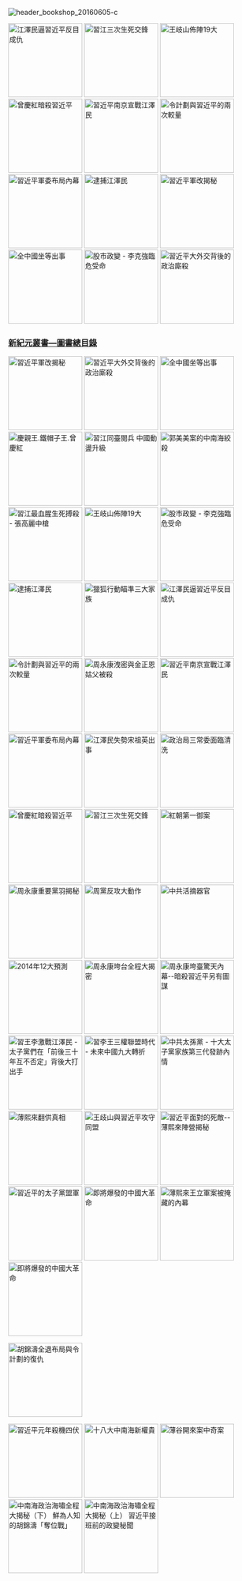 ![header_bookshop_20160605-c](https://cloud.githubusercontent.com/assets/19661274/15989086/810f2510-30ae-11e6-8bcf-fb0a0d84e6c3.jpg)

<a ID="book-032" href="http://shop.epochweekly.com/tw/book/江澤民逼習近平反目成仇-41637146" title="江澤民逼習近平反目成仇"><img  border="0" width="150"  alt="江澤民逼習近平反目成仇" src="https://cloud.githubusercontent.com/assets/19661274/15989149/cfa15520-30b0-11e6-962b-d8b2ffdc4326.jpg" /></a>
<a ID="book-024" href="http://shop.epochweekly.com/tw/book/習江三次生死交鋒-86283711" title="習江三次生死交鋒"><img  border="0" width="150"  alt="習江三次生死交鋒" src="https://cloud.githubusercontent.com/assets/19661274/15989140/cf68ccdc-30b0-11e6-994e-ca0a6ac63bdc.jpg" /></a>
<a ID="book-036" href="http://shop.epochweekly.com/tw/book/王岐山佈陣-大-4564658" title="王岐山佈陣19大"><img  border="0" width="150"  alt="王岐山佈陣19大" src="https://cloud.githubusercontent.com/assets/19661274/15989145/cf9165d4-30b0-11e6-8bc2-eebf43a81bab.jpg" /></a>
<a ID="book-025" href="http://shop.epochweekly.com/tw/book/曾慶紅暗殺習近平-78513876" title="曾慶紅暗殺習近平"><img  border="0" width="150"  alt="曾慶紅暗殺習近平" src="https://cloud.githubusercontent.com/assets/19661274/15989141/cf6c9100-30b0-11e6-872b-5fa876869a82.jpg" /></a>
<a ID="book-029" href="http://shop.epochweekly.com/tw/book/習近平南京宣戰江澤民-62030178" title="習近平南京宣戰江澤民 "><img  border="0" width="150"  alt="習近平南京宣戰江澤民 " src="https://cloud.githubusercontent.com/assets/19661274/15989150/cfa4e686-30b0-11e6-9033-f8b8bbf129d8.jpg" /></a>
<a ID="book-031" href="http://shop.epochweekly.com/tw/book/令計劃與習近平的兩次較量-62283566" title="令計劃與習近平的兩次較量"><img  border="0" width="150"  alt="令計劃與習近平的兩次較量" src="https://cloud.githubusercontent.com/assets/19661274/15989148/cfa0765a-30b0-11e6-855e-1f4d1f59390b.jpg" /></a>
<a ID="book-028" href="http://shop.epochweekly.com/tw/book/習近平軍委布局內幕-23763445" title="習近平軍委布局內幕"><img  border="0" width="150"  alt="習近平軍委布局內幕" src="https://cloud.githubusercontent.com/assets/19661274/15989139/cf65985a-30b0-11e6-9c96-b9bc1aceebbd.jpg" /></a>
<a ID="book-034" href="http://shop.epochweekly.com/tw/book/逮捕江澤民-33815372" title="逮捕江澤民"><img  border="0" width="150"  alt="逮捕江澤民" src="https://cloud.githubusercontent.com/assets/19661274/15989147/cf9c7b40-30b0-11e6-9f4c-2daced437446.jpg" /></a>
<a ID="book-043" href="http://shop.epochweekly.com/tw/book/習近平軍改揭秘-6035271" title="習近平軍改揭秘"><img  border="0" width="150"  alt="習近平軍改揭秘" src="https://cloud.githubusercontent.com/assets/19661274/15989143/cf70da30-30b0-11e6-9759-98a18889d34e.jpg" /></a>
<a ID="book-041" href="http://shop.epochweekly.com/tw/book/全中國坐等出事-83785724" title="全中國坐等出事"><img  border="0" width="150"  alt="全中國坐等出事" src="https://cloud.githubusercontent.com/assets/19661274/15989142/cf6f6d3a-30b0-11e6-8fa2-48cb8a4aff31.jpg" /></a>
<a ID="book-035" href="http://shop.epochweekly.com/tw/book/股市政變-李克強臨危受命-43453177" title="股市政變 - 李克強臨危受命"><img  border="0" width="150"  alt="股市政變 - 李克強臨危受命" src="https://cloud.githubusercontent.com/assets/19661274/15989146/cf9930a2-30b0-11e6-88af-7093c6d7d5c9.jpg" /></a>
<a ID="book-042" href="http://shop.epochweekly.com/tw/book/習近平大外交背後政治廝殺-40688583" title="習近平大外交背後的政治廝殺"><img  border="0" width="150"  alt="習近平大外交背後的政治廝殺" src="https://cloud.githubusercontent.com/assets/19661274/15989144/cf7381e0-30b0-11e6-88b5-95a94059cc3f.jpg" /></a>


<h3><a id="designer-templates" class="anchor" href="#designer-templates" aria-hidden="true">新紀元叢書—圖書總目錄<span aria-hidden="true" class="octicon octicon-link"></span></a></h3>

<a ID="book-043" href="http://shop.epochweekly.com/tw/book/習近平軍改揭秘-6035271" title="習近平軍改揭秘"><img  border="0" width="150"  alt="習近平軍改揭秘" src="https://cloud.githubusercontent.com/assets/19661274/15989143/cf70da30-30b0-11e6-9759-98a18889d34e.jpg" /></a>
<a ID="book-042" href="http://shop.epochweekly.com/tw/book/習近平大外交背後政治廝殺-40688583" title="習近平大外交背後的政治廝殺"><img  border="0" width="150"  alt="習近平大外交背後的政治廝殺" src="https://cloud.githubusercontent.com/assets/19661274/15989144/cf7381e0-30b0-11e6-88b5-95a94059cc3f.jpg" /></a>
<a ID="book-041" href="http://shop.epochweekly.com/tw/book/全中國坐等出事-83785724" title="全中國坐等出事"><img  border="0" width="150"  alt="全中國坐等出事" src="https://cloud.githubusercontent.com/assets/19661274/15989142/cf6f6d3a-30b0-11e6-8fa2-48cb8a4aff31.jpg" /></a>
<a ID="book-040" href="http://shop.epochweekly.com/tw/book/慶親王-鐵帽子王-曾慶紅-55815877" title="慶親王.鐵帽子王.曾慶紅"><img  border="0" width="150"  alt="慶親王.鐵帽子王.曾慶紅" src="http://epochweekly.ten01.net//uploads/covers/content_83-2016-03-20.jpg" /></a>
<a ID="book-039" href="http://shop.epochweekly.com/tw/book/習江同臺閱兵-中國亂局升級-2234030" title="習江同臺閱兵 中國動盪升級"><img  border="0" width="150"  alt="習江同臺閱兵 中國動盪升級" src="http://epochweekly.ten01.net//uploads/covers/content_10-2016-02-12.jpg" /></a>
<a ID="book-038" href="http://shop.epochweekly.com/tw/book/郭美美案的中南海絞殺-26701543" title="郭美美案的中南海絞殺"><img  border="0" width="150"  alt="郭美美案的中南海絞殺" src="http://epochweekly.ten01.net//uploads/covers/content_14-2016-02-12.jpg" /></a>
<a ID="book-037" href="http://shop.epochweekly.com/tw/book/習江生死搏殺-張高麗中槍-1531260" title="習江最血腥生死搏殺 - 張高麗中槍"><img  border="0" width="150"  alt="習江最血腥生死搏殺 - 張高麗中槍" src="http://epochweekly.ten01.net//uploads/covers/content_16-2016-02-12.jpg" /></a>
<a ID="book-036" href="http://shop.epochweekly.com/tw/book/王岐山佈陣-大-4564658" title="王岐山佈陣19大"><img  border="0" width="150"  alt="王岐山佈陣19大" src="https://cloud.githubusercontent.com/assets/19661274/15989145/cf9165d4-30b0-11e6-8bc2-eebf43a81bab.jpg" /></a>
<a ID="book-035" href="http://shop.epochweekly.com/tw/book/股市政變-李克強臨危受命-43453177" title="股市政變 - 李克強臨危受命"><img  border="0" width="150"  alt="股市政變 - 李克強臨危受命" src="https://cloud.githubusercontent.com/assets/19661274/15989146/cf9930a2-30b0-11e6-88af-7093c6d7d5c9.jpg" /></a>
<a ID="book-034" href="http://shop.epochweekly.com/tw/book/逮捕江澤民-33815372" title="逮捕江澤民"><img  border="0" width="150"  alt="逮捕江澤民" src="https://cloud.githubusercontent.com/assets/19661274/15989147/cf9c7b40-30b0-11e6-9f4c-2daced437446.jpg" /></a>
<a ID="book-033" href="http://shop.epochweekly.com/tw/book/獵狐行動瞄準三大家族-87864553" title="獵狐行動瞄準三大家族"><img  border="0" width="150"  alt="獵狐行動瞄準三大家族" src="http://epochweekly.ten01.net//uploads/covers/content_37-2016-02-16.jpg" /></a>
<a ID="book-032" href="http://shop.epochweekly.com/tw/book/江澤民逼習近平反目成仇-41637146" title="江澤民逼習近平反目成仇"><img  border="0" width="150"  alt="江澤民逼習近平反目成仇" src="https://cloud.githubusercontent.com/assets/19661274/15989149/cfa15520-30b0-11e6-962b-d8b2ffdc4326.jpg" /></a>
<a ID="book-031" href="http://shop.epochweekly.com/tw/book/令計劃與習近平的兩次較量-62283566" title="令計劃與習近平的兩次較量"><img  border="0" width="150"  alt="令計劃與習近平的兩次較量" src="https://cloud.githubusercontent.com/assets/19661274/15989148/cfa0765a-30b0-11e6-855e-1f4d1f59390b.jpg" /></a>
<a ID="book-030" href="http://shop.epochweekly.com/tw/book/周永康洩密-金正恩姑父被殺-74302115" title="周永康洩密與金正恩姑父被殺"><img  border="0" width="150"  alt="周永康洩密與金正恩姑父被殺" src="http://epochweekly.ten01.net//uploads/covers/content_81-2016-02-16.jpg" /></a>
<a ID="book-029" href="http://shop.epochweekly.com/tw/book/習近平南京宣戰江澤民-62030178" title="習近平南京宣戰江澤民 "><img  border="0" width="150"  alt="習近平南京宣戰江澤民 " src="https://cloud.githubusercontent.com/assets/19661274/15989150/cfa4e686-30b0-11e6-9033-f8b8bbf129d8.jpg" /></a>
<a ID="book-028" href="http://shop.epochweekly.com/tw/book/習近平軍委布局內幕-23763445" title="習近平軍委布局內幕"><img  border="0" width="150"  alt="習近平軍委布局內幕" src="https://cloud.githubusercontent.com/assets/19661274/15989139/cf65985a-30b0-11e6-9c96-b9bc1aceebbd.jpg" /></a>
<a ID="book-027" href="http://shop.epochweekly.com/tw/book/江澤民失勢宋祖英出事-60767265" title="江澤民失勢宋祖英出事"><img  border="0" width="150"  alt="江澤民失勢宋祖英出事" src="http://epochweekly.ten01.net//uploads/covers/content_42-2016-02-16.jpg" /></a>
<a ID="book-026" href="http://shop.epochweekly.com/tw/book/政治局三常委面臨清洗-14088477" title="政治局三常委面臨清洗"><img  border="0" width="150"  alt="政治局三常委面臨清洗" src="http://epochweekly.ten01.net//uploads/covers/content_80-2016-02-16.jpg" /></a>
<a ID="book-025" href="http://shop.epochweekly.com/tw/book/曾慶紅暗殺習近平-78513876" title="曾慶紅暗殺習近平"><img  border="0" width="150"  alt="曾慶紅暗殺習近平" src="https://cloud.githubusercontent.com/assets/19661274/15989140/cf68ccdc-30b0-11e6-994e-ca0a6ac63bdc.jpg" /></a>
<a ID="book-024" href="http://shop.epochweekly.com/tw/book/習江三次生死交鋒-86283711" title="習江三次生死交鋒"><img  border="0" width="150"  alt="習江三次生死交鋒" src="https://cloud.githubusercontent.com/assets/19661274/15989140/cf68ccdc-30b0-11e6-994e-ca0a6ac63bdc.jpg" /></a>
<a ID="book-023" href="http://shop.epochweekly.com/tw/book/紅朝第一御案-11540833" title="紅朝第一御案"><img  border="0" width="150"  alt="紅朝第一御案" src="http://epochweekly.ten01.net//uploads/covers/content_78-2016-02-16.jpg" /></a>
<a ID="book-022" href="http://shop.epochweekly.com/tw/book/周永康重要黨羽揭秘-7518137" title="周永康重要黨羽揭秘"><img  border="0" width="150"  alt="周永康重要黨羽揭秘" src="http://epochweekly.ten01.net//uploads/covers/content_77-2016-02-16.jpg" /></a>
<a ID="book-021" href="http://shop.epochweekly.com/tw/book/周黨反攻大動作-61265772" title="周黨反攻大動作"><img  border="0" width="150"  alt="周黨反攻大動作" src="http://epochweekly.ten01.net//uploads/covers/content_76-2016-02-16.jpg" /></a>
<a ID="book-020" href="http://shop.epochweekly.com/tw/book/中共活摘器官-40473187" title="中共活摘器官"><img  border="0" width="150"  alt="中共活摘器官" src="http://epochweekly.ten01.net//uploads/covers/content_75-2016-02-11.jpg" /></a>
<a ID="book-019" href="bookdetail19.htm" title="2014年12大預測"><img  border="0" width="150"  alt="2014年12大預測" src="http://epochweekly.ten01.net//uploads/covers/content_74-2016-02-16.jpg" /></a>
<a ID="book-018" href="http://shop.epochweekly.com/tw/book/周永康垮台全程大揭密-73274864" title="周永康垮台全程大揭密"><img  border="0" width="150"  alt="周永康垮台全程大揭密" src="http://epochweekly.ten01.net//uploads/covers/content_73-2016-02-16.jpg" /></a>
<a ID="book-017" href="http://shop.epochweekly.com/tw/book/周永康垮臺驚天內幕-77636680" title="周永康垮臺驚天內幕--暗殺習近平另有圖謀"><img  border="0" width="150"  alt="周永康垮臺驚天內幕--暗殺習近平另有圖謀" src="http://epochweekly.ten01.net//uploads/covers/content_72-2016-02-16.jpg" /></a>
<a ID="book-016" href="http://shop.epochweekly.com/tw/book/習王李激戰江澤民-73467771" title="習王李激戰江澤民 - 太子黨們在「前後三十年互不否定」背後大打出手"><img  border="0" width="150"  alt="習王李激戰江澤民 - 太子黨們在「前後三十年互不否定」背後大打出手" src="http://epochweekly.ten01.net//uploads/covers/content_71-2016-02-16.jpg" /></a>
<a ID="book-015" href="http://shop.epochweekly.com/tw/book/習李王三權聯盟時代-47008215" title="習李王三權聯盟時代 - 未來中國九大轉折"><img  border="0" width="150"  alt="習李王三權聯盟時代 - 未來中國九大轉折" src="http://epochweekly.ten01.net//uploads/covers/content_70-2016-02-16.jpg" /></a>
<a ID="book-014" href="http://shop.epochweekly.com/tw/book/中共太孫黨-82582037" title="中共太孫黨 - 十大太子黨家族第三代發跡內情"><img  border="0" width="150"  alt="中共太孫黨 - 十大太子黨家族第三代發跡內情" src="http://epochweekly.ten01.net//uploads/covers/content_69-2016-02-16.jpg" /></a>
<a ID="book-013" href="http://shop.epochweekly.com/tw/book/薄熙來翻供真相-84243323" title="薄熙來翻供真相"><img  border="0" width="150"  alt="薄熙來翻供真相" src="http://epochweekly.ten01.net//uploads/covers/content_68-2016-02-16.jpg" /></a>
<a ID="book-012" href="http://shop.epochweekly.com/tw/book/王歧山與習近平攻守同盟-77762557" title="王歧山與習近平攻守同盟"><img  border="0" width="150"  alt="王歧山與習近平攻守同盟" src="http://epochweekly.ten01.net//uploads/covers/content_67-2016-02-16.jpg" /></a>
<a ID="book-011" href="http://shop.epochweekly.com/tw/book/習近平面對的死敵-78465537" title="習近平面對的死敵--薄熙來陣營揭秘"><img  border="0" width="150"  alt="習近平面對的死敵--薄熙來陣營揭秘" src="http://epochweekly.ten01.net//uploads/covers/content_66-2016-02-16.jpg" /></a>
<a ID="book-010" href="http://shop.epochweekly.com/tw/book/習近平的太子黨盟軍-87834532" title="習近平的太子黨盟軍"><img  border="0" width="150"  alt="習近平的太子黨盟軍" src="http://epochweekly.ten01.net//uploads/covers/content_65-2016-02-11.jpg" /></a>
<a ID="book-009" href="http://shop.epochweekly.com/tw/book/即將爆發的中國大革命-68880132" title="即將爆發的中國大革命"><img  border="0" width="150"  alt="即將爆發的中國大革命" src="http://epochweekly.ten01.net//uploads/covers/content_64-2016-02-16.jpg" /></a>
<a ID="book-008" href="http://shop.epochweekly.com/tw/book/薄熙來王立軍案被掩藏內幕-84382038" title="薄熙來王立軍案被掩藏的內幕"><img  border="0" width="150"  alt="薄熙來王立軍案被掩藏的內幕" src="http://epochweekly.ten01.net//uploads/covers/content_63-2016-02-16.jpg" /></a>
<a ID="book-007" href="http://shop.epochweekly.com/tw/book/即將爆發的中國大革命-68880132" title="即將爆發的中國大革命"><img  border="0" width="150"  alt="即將爆發的中國大革命" src="http://epochweekly.ten01.net//uploads/covers/content_64-2016-02-16.jpg" /></a>

<a ID="book-006" href="bookdetail6.htm" title="胡錦濤全退布局與令計劃的復仇"><img  border="0" width="150"  alt="胡錦濤全退布局與令計劃的復仇" src="http://epochweekly.ten01.net/uploads/covers/content_61-2016-02-16.bmp" /></a>

<a ID="book-005" href="http://shop.epochweekly.com/tw/book/習近平元年殺機四伏-45270042" title="習近平元年殺機四伏"><img  border="0" width="150"  alt="習近平元年殺機四伏" src="http://epochweekly.ten01.net//uploads/covers/content_82-2016-02-16.bmp" /></a>
<a ID="book-004" href="http://shop.epochweekly.com/tw/book/十八大中南海新權貴-7836667" title="十八大中南海新權貴"><img  border="0" width="150"  alt="十八大中南海新權貴" src="http://epochweekly.ten01.net//uploads/covers/content_60-2016-02-16.jpg" /></a>
<a ID="book-003" href="http://shop.epochweekly.com/tw/book/薄谷開來案中奇案-53063660" title="薄谷開來案中奇案"><img  border="0" width="150"  alt="薄谷開來案中奇案" src="http://epochweekly.ten01.net//uploads/covers/content_59-2016-02-16.jpg" /></a>
<a ID="book-002" href="http://shop.epochweekly.com/tw/book/中南海政治海嘯大揭秘-下-46857856" title="中南海政治海嘯全程大揭秘（下） 鮮為人知的胡錦濤「奪位戰」"><img  border="0" width="150"  alt="中南海政治海嘯全程大揭秘（下） 鮮為人知的胡錦濤「奪位戰」" src="http://epochweekly.ten01.net//uploads/covers/content_58-2016-02-16.jpg" /></a>
<a ID="book-001" href="http://shop.epochweekly.com/tw/book/中南海政治海嘯大揭秘-上-87220062" title="中南海政治海嘯全程大揭秘（上） 習近平接班前的政變秘聞"><img  border="0" width="150"  alt="中南海政治海嘯全程大揭秘（上） 習近平接班前的政變秘聞" src="http://epochweekly.ten01.net//uploads/covers/content_57-2016-02-11.jpg" /></a>


